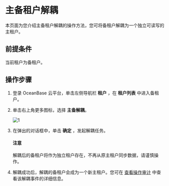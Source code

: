 # 主备租户解耦

本页面为您介绍主备租户解耦的操作方法，您可将备租户解耦为一个独立可读写的主租户。

## 前提条件

当前租户为备租户。

## 操作步骤

1. 登录 OceanBase 云平台，单击左侧导航栏 **租户** ，在 **租户列表** 中进入备租户。

2. 单击右上角更多图标，选择 **主备解耦**。

   ![1](https://obbusiness-private.oss-cn-shanghai.aliyuncs.com/doc/img/ocp/420/%E4%B8%BB%E5%A4%87%E8%A7%A3%E8%80%A6.png)

3. 在弹出的对话框中，单击 **确定** ，发起解耦任务。

    <main id="notice" type='notice'>
    <h4>注意</h4>
    <p>解耦后的备租户将作为独立租户存在，不再从原主租户同步数据，请谨慎操作。</p>
    </ul>
    </main>

4. 解耦成功后，解耦的备租户会成为一个新主租户。您可在 [查看操作审计](../../1600.system-management-features/200.view-operation-audit.md) 中查看该解耦事件的详细信息。
